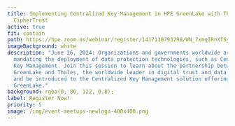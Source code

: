 ```yaml
---
title: Implementing Centralized Key Management in HPE GreenLake with Thales
  CipherTrust
active: true
fit: contain
path: https://hpe.zoom.us/webinar/register/1417138793298/WN_7xmqIRnXTSyAWsnvPoU1cg
imageBackground: white
description: "June 26, 2024: Organizations and governments worldwide are
  mandating the deployment of data protection technologies, such as Centralized
  Key Management. Join this session to learn about the partnership between HPE
  GreenLake and Thales, the worldwide leader in digital trust and data security,
  and be introduced to the Centralized Key Management solution offering on HPE
  GreenLake."
background: rgba(0, 86, 122, 0.8);
label: Register Now!
priority: 5
image: /img/event-meetups-newlogo-400x400.png
---
```

